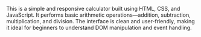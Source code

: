 This is a simple and responsive calculator built using HTML, CSS, and JavaScript. It performs basic arithmetic operations—addition, subtraction, multiplication, and division. The interface is clean and user-friendly, making it ideal for beginners to understand DOM manipulation and event handling.
